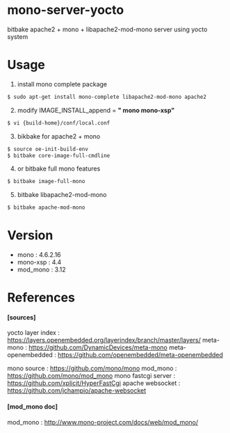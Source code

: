 # mono-server-yocto
bitbake apache2 + mono + libapache2-mod-mono server using yocto system

# Usage  

1. install mono complete package
```bash
$ sudo apt-get install mono-complete libapache2-mod-mono apache2
```
2. modify IMAGE_INSTALL_append = **" mono mono-xsp"**
```bash
$ vi {build-home}/conf/local.conf
```
3. bikbake for apache2 + mono
```bash
$ source oe-init-build-env
$ bitbake core-image-full-cmdline
```
4. or bitbake full mono features
```bash
$ bitbake image-full-mono
```
5. bitbake libapache2-mod-mono
```bash
$ bitbake apache-mod-mono
```

# Version

* mono : 4.6.2.16
* mono-xsp : 4.4
* mod_mono : 3.12

# References

#### [sources]  
yocto layer index : https://layers.openembedded.org/layerindex/branch/master/layers/
meta-mono : https://github.com/DynamicDevices/meta-mono
meta-openembedded : https://github.com/openembedded/meta-openembedded

mono source : https://github.com/mono/mono
mod_mono : https://github.com/mono/mod_mono
mono fastcgi server : https://github.com/xplicit/HyperFastCgi
apache websocket : https://github.com/jchampio/apache-websocket

#### [mod_mono doc]  
mod_mono : http://www.mono-project.com/docs/web/mod_mono/
